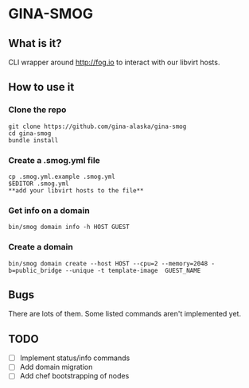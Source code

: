 # GINA-SMOG
## What is it?
CLI wrapper around http://fog.io to interact with our libvirt hosts.

## How to use it
### Clone the repo

```
git clone https://github.com/gina-alaska/gina-smog
cd gina-smog
bundle install
```

### Create a .smog.yml file

```
cp .smog.yml.example .smog.yml
$EDITOR .smog.yml
**add your libvirt hosts to the file**
```

### Get info on a domain

```
bin/smog domain info -h HOST GUEST
```

### Create a domain

```
bin/smog domain create --host HOST --cpu=2 --memory=2048 -b=public_bridge --unique -t template-image  GUEST_NAME
```

## Bugs
There are lots of them. Some listed commands aren't implemented yet.

## TODO
* [ ] Implement status/info commands
* [ ] Add domain migration
* [ ] Add chef bootstrapping of nodes
